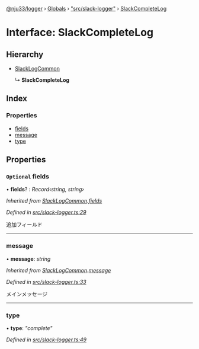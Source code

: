 [@nju33/logger](../README.md) › [Globals](../globals.md) › ["src/slack-logger"](../modules/_src_slack_logger_.md) › [SlackCompleteLog](_src_slack_logger_.slackcompletelog.md)

# Interface: SlackCompleteLog

## Hierarchy

* [SlackLogCommon](_src_slack_logger_.slacklogcommon.md)

  ↳ **SlackCompleteLog**

## Index

### Properties

* [fields](_src_slack_logger_.slackcompletelog.md#optional-fields)
* [message](_src_slack_logger_.slackcompletelog.md#message)
* [type](_src_slack_logger_.slackcompletelog.md#type)

## Properties

### `Optional` fields

• **fields**? : *Record‹string, string›*

*Inherited from [SlackLogCommon](_src_slack_logger_.slacklogcommon.md).[fields](_src_slack_logger_.slacklogcommon.md#optional-fields)*

*Defined in [src/slack-logger.ts:29](https://github.com/nju33/logger/blob/3d09c9d/src/slack-logger.ts#L29)*

追加フィールド

___

###  message

• **message**: *string*

*Inherited from [SlackLogCommon](_src_slack_logger_.slacklogcommon.md).[message](_src_slack_logger_.slacklogcommon.md#message)*

*Defined in [src/slack-logger.ts:33](https://github.com/nju33/logger/blob/3d09c9d/src/slack-logger.ts#L33)*

メインメッセージ

___

###  type

• **type**: *"complete"*

*Defined in [src/slack-logger.ts:49](https://github.com/nju33/logger/blob/3d09c9d/src/slack-logger.ts#L49)*
